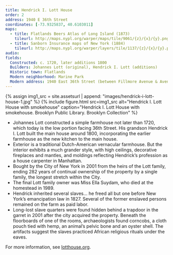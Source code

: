 ```yaml
---
title: Hendrick I. Lott House
order: 2
address: 1940 E 36th Street
coordinates: [-73.9325837, 40.6103011]
maps:
  - title: Flatlands Beers Atlas of Long Island (1873)
    tileurl: http://maps.nypl.org/warper/maps/tile/9061/{z}/{x}/{y}.png
  - title: Sanborn Insurance maps of New York (1884)
    tileurl: http://maps.nypl.org/warper/layers/tile/1137/{z}/{x}/{y}.png
audio:
fields:
  Constructed: c. 1720, later additions 1800
  Builders: Johannes Lott (original), Hendrick I. Lott (additions)
  Historic town: Flatlands
  Modern neighborhood: Marine Park
  Modern address: 1940 East 36th Street (between Fillmore Avenue & Avenue S)
---
```


{% assign img1_src = site.assetsurl | append: "images/hendrick-i-lott-house-1.jpg" %}
{% include figure.html src=img1_src alt="Hendrick I. Lott House with smokehouse" caption="Hendrick I. Lott House with smokehouse. Brooklyn Public Library. Brooklyn Collection" %}

- Johannes Lott constructed a simple farmhouse not later than 1720, which today is the low portion facing 36th Street.
His grandson Hendrick I. Lott built the main house around 1800, incorporating the earlier farmhouse as the new kitchen to the main house.
- Exterior is a traditional Dutch-American vernacular farmhouse. But the interior exhibits a much grander style, with high ceilings, decorative fireplaces and mantles, and moldings reflecting Hendrick’s profession as a house carpenter in Manhattan.
- Bought by the City of New York in 2001 from the heirs of the Lott family, ending 282 years of continual ownership of the property by a single family, the longest stretch within the City.
- The final Lott family owner was Miss Ella Suydam, who died at the homestead in 1989.
- Hendrick inherited several slaves… he freed all but one before New York’s emancipation law in 1827. Several of the former enslaved persons remained on the farm as paid labor.
- Long-lost slave quarters were found hidden behind a trapdoor in the garret in 2001 after the city acquired the property. Beneath the floorboards of one of the rooms, archaeologists found corncobs, a cloth pouch tied with hemp, an animal’s pelvic bone and an oyster shell. The artifacts suggest the slaves practiced African religious rituals under the eaves.

For more information, see [lotthouse.org](http://www.lotthouse.org/history).
